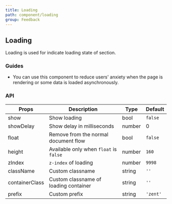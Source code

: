 ```yaml
---
title: Loading
path: component/loading
group: Feedback
---
```


## Loading

Loading is used for indicate loading state of section.

### Guides

-  You can use this component to reduce users' anxiety when the page is rendering or some data is loaded asynchronously.

### API

| Props          | Description                          | Type     | Default |
| -------------- | ---------------------------------------- | ------ | -------- |
| show           | Show loading                    | bool   | `false`  |
| showDelay      | Show delay in milliseconds     | number | 0 |
| float          | Remove from the normal document flow     | bool   | `false`   |
| height         | Available only when `float` is `false` | number | `160`    |
| zIndex         | `z-index` of loading            | number | `9998`   |
| className      | Custom classname                           | string | `''`     |
| containerClass | Custom classname of loading container      | string | `''`     |
| prefix         | Custom prefix                            | string | `'zent'` |
